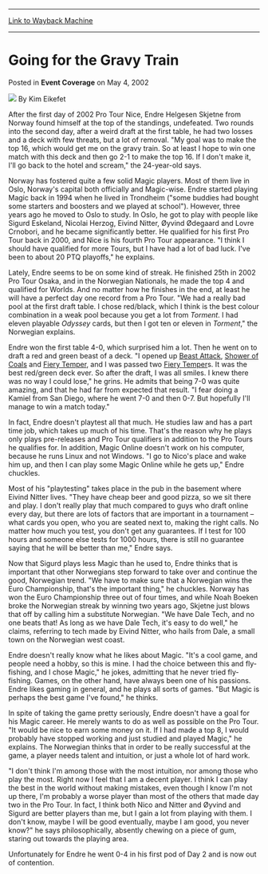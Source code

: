 
---
[Link to Wayback Machine](https://web.archive.org/web/20220123104854/https://magic.wizards.com/en/articles/archive/event-coverage/going-gravy-train-2002-05-04)

[_metadata_:author]:- "Kim Eikefet"
[_metadata_:description]:- "After the first day of 2002 Pro Tour Nice, Endre Helgesen Skjetne from Norway found himself at the top of the standings, undefeated. Two rounds into the second day, after a weird draft at the first table, he had two losses and a deck with few threats, but a lot of removal. `My goal was to make the top 16, which would get me on the gravy train. So at least I hope to win one"
[_metadata_:generator]:- "Drupal 7 (http://drupal.org)"
[_metadata_:node]:- "799401"
[_metadata_:publish_date]:- "2002-05-04"
[_metadata_:source]:- "div-main-content"
[_metadata_:title]:- "Going for the Gravy Train"
[_metadata_:wayback_capture_timestamp]:- "2022-01-23 10:48:54"
[_metadata_:wayback_raw_url]:- "https://web.archive.org/web/20220123104854id_/https://magic.wizards.com/en/articles/archive/event-coverage/going-gravy-train-2002-05-04"
[_metadata_:wayback_url]:- "https://magic.wizards.com/en/articles/archive/event-coverage/going-gravy-train-2002-05-04"
---


Going for the Gravy Train
=========================



 Posted in **Event Coverage**
 on May 4, 2002 






![](https://media.magic.wizards.com/styles/auth_small/public/generic-avatar-150_232.png)
By Kim Eikefet











After the first day of 2002 Pro Tour Nice, Endre Helgesen Skjetne from Norway found himself at the top of the standings, undefeated. Two rounds into the second day, after a weird draft at the first table, he had two losses and a deck with few threats, but a lot of removal. "My goal was to make the top 16, which would get me on the gravy train. So at least I hope to win one match with this deck and then go 2-1 to make the top 16. If I don't make it, I'll go back to the hotel and scream," the 24-year-old says.

Norway has fostered quite a few solid Magic players. Most of them live in Oslo, Norway's capital both officially and Magic-wise. Endre started playing Magic back in 1994 when he lived in Trondheim ("some buddies had bought some starters and boosters and we played at school"). However, three years ago he moved to Oslo to study. In Oslo, he got to play with people like Sigurd Eskeland, Nicolai Herzog, Eivind Nitter, Øyvind Ødegaard and Lovre Crnobori, and he became significantly better. He qualified for his first Pro Tour back in 2000, and Nice is his fourth Pro Tour appearance. "I think I should have qualified for more Tours, but I have had a lot of bad luck. I've been to about 20 PTQ playoffs," he explains.

Lately, Endre seems to be on some kind of streak. He finished 25th in 2002 Pro Tour Osaka, and in the Norwegian Nationals, he made the top 4 and qualified for Worlds. And no matter how he finishes in the end, at least he will have a perfect day one record from a Pro Tour. "We had a really bad pool at the first draft table. I chose red/black, which I think is the best colour combination in a weak pool because you get a lot from *Torment*. I had eleven playable *Odyssey* cards, but then I got ten or eleven in *Torment*," the Norwegian explains.

Endre won the first table 4-0, which surprised him a lot. Then he went on to draft a red and green beast of a deck. "I opened up [Beast Attack](https://gatherer.wizards.com/Pages/Card/Details.aspx?name=Beast+Attack), [Shower of Coals](https://gatherer.wizards.com/Pages/Card/Details.aspx?name=Shower+of+Coals) and [Fiery Temper](https://gatherer.wizards.com/Pages/Card/Details.aspx?name=Fiery+Temper), and I was passed two [Fiery Temper](https://gatherer.wizards.com/Pages/Card/Details.aspx?name=Fiery+Temper)s. It was the best red/green deck ever. So after the draft, I was all smiles. I knew there was no way I could lose," he grins. He admits that being 7-0 was quite amazing, and that he had far from expected that result. "I fear doing a Kamiel from San Diego, where he went 7-0 and then 0-7. But hopefully I'll manage to win a match today."

In fact, Endre doesn't playtest all that much. He studies law and has a part time job, which takes up much of his time. That's the reason why he plays only plays pre-releases and Pro Tour qualifiers in addition to the Pro Tours he qualifies for. In addition, Magic Online doesn't work on his computer, because he runs Linux and not Windows. "I go to Nico's place and wake him up, and then I can play some Magic Online while he gets up," Endre chuckles.

Most of his "playtesting" takes place in the pub in the basement where Eivind Nitter lives. "They have cheap beer and good pizza, so we sit there and play. I don't really play that much compared to guys who draft online every day, but there are lots of factors that are important in a tournament – what cards you open, who you are seated next to, making the right calls. No matter how much you test, you don't get any guarantees. If I test for 100 hours and someone else tests for 1000 hours, there is still no guarantee saying that he will be better than me," Endre says.

Now that Sigurd plays less Magic than he used to, Endre thinks that is important that other Norwegians step forward to take over and continue the good, Norwegian trend. "We have to make sure that a Norwegian wins the Euro Championship, that's the important thing," he chuckles. Norway has won the Euro Championship three out of four times, and while Noah Boeken broke the Norwegian streak by winning two years ago, Skjetne just blows that off by calling him a substitute Norwegian. "We have Dale Tech, and no one beats that! As long as we have Dale Tech, it's easy to do well," he claims, referring to tech made by Eivind Nitter, who hails from Dale, a small town on the Norwegian west coast. 

Endre doesn't really know what he likes about Magic. "It's a cool game, and people need a hobby, so this is mine. I had the choice between this and fly-fishing, and I chose Magic," he jokes, admitting that he never tried fly-fishing. Games, on the other hand, have always been one of his passions. Endre likes gaming in general, and he plays all sorts of games. "But Magic is perhaps the best game I've found," he thinks. 

In spite of taking the game pretty seriously, Endre doesn't have a goal for his Magic career. He merely wants to do as well as possible on the Pro Tour. "It would be nice to earn some money on it. If I had made a top 8, I would probably have stopped working and just studied and played Magic," he explains. The Norwegian thinks that in order to be really successful at the game, a player needs talent and intuition, or just a whole lot of hard work.

"I don't think I'm among those with the most intuition, nor among those who play the most. Right now I feel that I am a decent player. I think I can play the best in the world without making mistakes, even though I know I'm not up there, I'm probably a worse player than most of the others that made day two in the Pro Tour. In fact, I think both Nico and Nitter and Øyvind and Sigurd are better players than me, but I gain a lot from playing with them. I don't know, maybe I will be good eventually, maybe I am good, you never know?" he says philosophically, absently chewing on a piece of gum, staring out towards the playing area.

Unfortunately for Endre he went 0-4 in his first pod of Day 2 and is now out of contention. 







